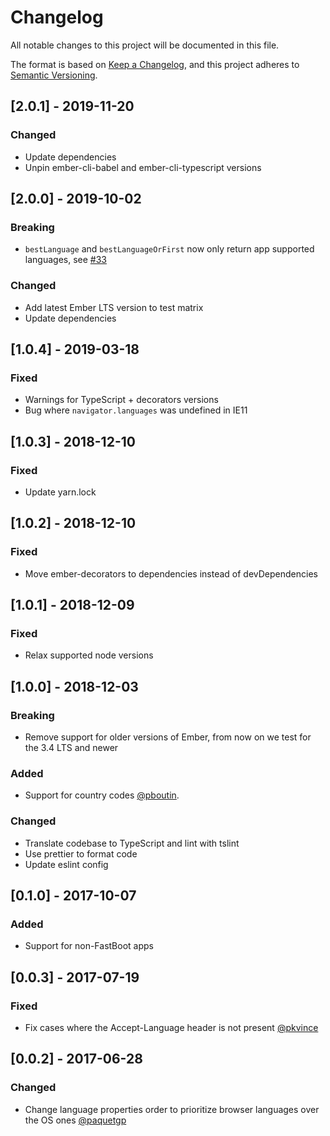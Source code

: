# Changelog
All notable changes to this project will be documented in this file.

The format is based on [Keep a Changelog](https://keepachangelog.com/en/1.0.0/),
and this project adheres to [Semantic Versioning](https://semver.org/spec/v2.0.0.html).

## [2.0.1] - 2019-11-20
### Changed
- Update dependencies
- Unpin ember-cli-babel and ember-cli-typescript versions

## [2.0.0] - 2019-10-02
### Breaking
- `bestLanguage` and `bestLanguageOrFirst` now only return app supported languages, see [#33](https://github.com/mirego/ember-best-language/pull/33)

### Changed
- Add latest Ember LTS version to test matrix
- Update dependencies

## [1.0.4] - 2019-03-18
### Fixed
- Warnings for TypeScript + decorators versions
- Bug where `navigator.languages` was undefined in IE11

## [1.0.3] - 2018-12-10
### Fixed
- Update yarn.lock

## [1.0.2] - 2018-12-10
### Fixed
- Move ember-decorators to dependencies instead of devDependencies

## [1.0.1] - 2018-12-09
### Fixed
- Relax supported node versions

## [1.0.0] - 2018-12-03
### Breaking
- Remove support for older versions of Ember, from now on we test for the 3.4 LTS and newer

### Added
- Support for country codes [@pboutin](https://github.com/pboutin).

### Changed
- Translate codebase to TypeScript and lint with tslint
- Use prettier to format code
- Update eslint config

## [0.1.0] - 2017-10-07
### Added
- Support for non-FastBoot apps

## [0.0.3] - 2017-07-19
### Fixed
- Fix cases where the Accept-Language header is not present [@pkvince](https://github.com/pkvince)

## [0.0.2] - 2017-06-28
### Changed
- Change language properties order to prioritize browser languages over the OS ones [@paquetgp](https://github.com/paquetgp)
